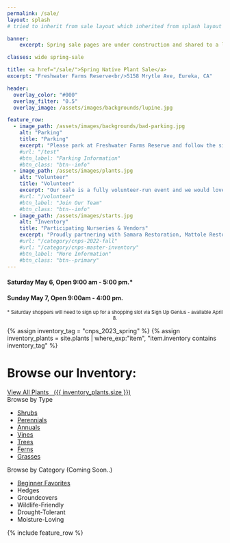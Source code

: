 ```yaml
---
permalink: /sale/
layout: splash
# tried to inherit from sale layout which inherited from splash layout but splash layout was called first? resulting in blanks where sale defined variables

banner:
    excerpt: Spring sale pages are under construction and shared to a limited audience. Please don't share publicly. 

classes: wide spring-sale

title: <a href="/sale/">Spring Native Plant Sale</a> 
excerpt: "Freshwater Farms Reserve<br/>5158 Mrytle Ave, Eureka, CA"

header:
  overlay_color: "#000"
  overlay_filter: "0.5"
  overlay_image: /assets/images/backgrounds/lupine.jpg

feature_row:
  - image_path: /assets/images/backgrounds/bad-parking.jpg
    alt: "Parking"
    title: "Parking"
    excerpt: "Please park at Freshwater Farms Reserve and follow the signs to the nursery. Sign Up Genius is required for Saturday shopping due to parking lot limitations."
    #url: "/test"
    #btn_label: "Parking Information"
    #btn_class: "btn--info"
  - image_path: /assets/images/plants.jpg
    alt: "Volunteer"
    title: "Volunteer"
    excerpt: "Our sale is a fully volunteer-run event and we would love for you to help out. See our <a href='/volunteer/#sale'>Volunteer page</a> for more information."
    #url: "/volunteer"
    #btn_label: "Join Our Team"
    #btn_class: "btn--info"
  - image_path: /assets/images/starts.jpg
    alt: "Inventory"
    title: "Participating Nurseries & Vendors"
    excerpt: "Proudly partnering with Samara Restoration, Mattole Restoration Council, Lost Foods, Bob Vogt, Beresford's Bulbs and Brant's Plants."
    #url: "/category/cnps-2022-fall"
    #url: "/category/cnps-master-inventory"
    #btn_label: "More Information"
    #btn_class: "btn--primary"
---
```

<div class="hours">
    <h4>Saturday May 6, Open 9:00 am - 5:00 pm.*</h4>
    <h4>Sunday May 7, Open 9:00am - 4:00 pm.</h4>
</div>
<p style="text-align:center; font-size: 0.8em">
* Saturday shoppers will need to sign up for a shopping slot via Sign Up Genius - available April 8.
</p>

{% assign inventory_tag = "cnps_2023_spring" %}
{% assign inventory_plants = site.plants | where_exp:"item",
    "item.inventory contains inventory_tag" %}

<div class="browse-block">
    <div class="heading">
        <h1>Browse our Inventory:</h1>
        <a class="btn btn--primary" href="/sale/all/">View All Plants&nbsp; 
            <span class="count">&nbsp;({{ inventory_plants.size }})</span>
        </a>
    </div>
    <div class="content">
        <div class="inventory_type box">
            Browse by Type
            <ul>
                <li>
                    <a href="/sale/shrubs/">Shrubs</a>
                </li>
                <li>
                    <a href="/sale/perennials/">Perennials</a>
                </li>
                <li>
                    <a href="/sale/annuals/">Annuals</a>
                </li>
                <li><a href="/sale/vines/">Vines</a></li>
                <li><a href="/sale/trees/">Trees</a></li>
                <li><a href="/sale/ferns/">Ferns</a></li>
                <li><a href="/sale/grasses/">Grasses</a></li>
            </ul>
        </div>
        <div class="inventory_category box">
            Browse by Category (Coming Soon..)
            <ul>
                <li>
                    <a href="/sale/beginner/">
                    Beginner Favorites
                    </a>
                </li>
                <li>Hedges</li>
                <li>Groundcovers</li>
                <li>Wildlife-Friendly</li>
                <li>Drought-Tolerant</li>
                <li>Moisture-Loving</li>
            </ul>
        </div>
        <div class="clear"></div>
    </div>
</div>
{% include feature_row %}

<div class="thanks-block" style="display:none">
    <h1>Thank You</h1>
    <div style="display:none">
    <p>We want to send huge thank yous to everyone who supports us in some way.</p>
    <p>Thank you to those of you who shop our sales. From those of you rewilding entire yards, to those of you tending small native plants on your balcony, we appreciate you eco-warriors! We all do what we can and every little bit helps.</p>
    <p>We appreciate the nurseries and vendors that we partner with and the community of sharing and support you offer us. We feel so lucky to be working alongside you.</p>
    <p>Thank you to nursery managers Chris and Barbara for your tireless efforts and countless hours of hard work. We couldn't ask for more dedicated leaders.</p>
    <p>Thank you to all our nursery volunteers. Whether you have volunteered for one hour or many more, we appreciate you! This has been a particularly long winter but seeing everyone show up, ready to work in the cold mornings warms our hearts: 
    Alice, Andrea, Anita, Barbara, Bobby, Brian, Callie, Carol, Charlie, Chris, Christine, Dino, Emily, Hannah, Kate, Kellie, Kevin, Jessi, Jessica, June, Matt, Marcia, Rebecca, Sam, Sharon, Steph, Steve, Trey, Victoria
    </p>
    </div>
</div>
